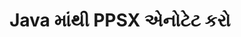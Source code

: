 ---
############################# Static ############################
layout: "auto-gen-annotation"

############################# Head ############################
head_title: "C# માં Java PPSX એનોટેશન API એનોટેટ"
head_description: "Java API PPSX, છબીઓ, રેખાંકનો અને દસ્તાવેજ ફાઇલ ફોર્મેટમાંથી લોકપ્રિય ટીકા પ્રકારો બનાવવા અને ટીકા કરવા માટે."

############################# Header ############################
title: "Java માંથી PPSX એનોટેટ કરો"
description: ""
bg_image: "https://cms.admin.containerize.com/templates/aspose/App_Themes/V3/images/bg/header1.png"
bg_overlay: false
button:
    enable: true
    icon: "fas fa-arrow-down"
    label: "મફત અજમાયશ ડાઉનલોડ કરો"
    link: "https://downloads.groupdocs.com/annotation/java"

############################# About ############################
about:
    enable: true
    title: "Java API માટે GroupDocs.Annotation વિશે"
    content: |
        GroupDocs.Annotation for Java API એ એક લાઇબ્રેરી છે જે તમને PDF, Word અને Mac, Windows અથવા Ubuntu પરના અન્ય દસ્તાવેજોમાં એનોટેશન ઉમેરવા દે છે. [GroupDocs.Annotation for Java](/annotation/java) એ ઈમેજો અને અન્ય વિવિધ દસ્તાવેજોમાંથી ટીકાઓ બનાવવા, ઉમેરવા, સંપાદિત કરવા, કાઢી નાખવા, કાઢવા અને નિકાસ કરવા માટે વ્યાપક સમર્થન સાથે એનોટેશનનું સંચાલન કરવા માટેનું મૂળ Java API છે. સમર્થિત દસ્તાવેજ ફોર્મેટ્સની સંપૂર્ણ સૂચિ તમે આ [પૃષ્ઠ](https://docs.groupdocs.com/annotation/java/supported-document-formats/) પર જોઈ શકો છો.
        આ લાઇબ્રેરી તમને માત્ર PPSX દસ્તાવેજ સાથે જ નહીં પરંતુ અન્ય ઘણા પ્રકારના દસ્તાવેજો જેમ કે Word, Excel, PowerPoint, Outlook emails, Visio, Adobe, OpenDocument, OpenOffice, Photoshop, AutoCad અને અન્ય ઘણા બધા દસ્તાવેજો સાથે પણ કામ કરવાની મંજૂરી આપે છે.
        Java API માટે GroupDocs.Annotation તમને નવી નોંધો બનાવવા અને ઉમેરવા, ટીકાઓ સંપાદિત કરવા, ટિપ્પણીઓ, ટીકાઓ કાઢવા અને તેમને દસ્તાવેજોમાંથી દૂર કરવાની મંજૂરી આપે છે. લાઇબ્રેરી 13 વિવિધ એનોટેશન પ્રકારોને સપોર્ટ કરે છે, જેમાં ટેક્સ્ટ, પોલિલાઇન, એરિયા, અંડરલાઇન, પોઇન્ટ, વોટરમાર્ક, એરો, એલિપ્સ, ટેક્સ્ટ રિપ્લેસમેન્ટ, ડિસ્ટન્સ, ટેક્સ્ટ ફીલ્ડ, પીડીએફમાં રિસોર્સ રિડેક્શન, એચટીએમએલ, માઇક્રોસોફ્ટ વર્ડ ડોક્યુમેન્ટ્સ, સ્પ્રેડશીટ્સ, આકૃતિઓ, પ્રસ્તુતિઓ, રેખાંકનો, છબીઓ અને અન્ય ઘણા ફાઇલ ફોર્મેટ્સ.
        ઉદાહરણ (કૃપા કરીને નીચે જુઓ) PPSX દસ્તાવેજ સાથે કામ કરવાનું દર્શાવે છે, આ ઉદાહરણમાં તમે GroupDocs સાથે કેવી રીતે કામ કરવું તેનાં મુખ્ય પગલાં જોઈ શકો છો. એનોટેશન: લાઇસન્સ સેટ કરો, તમે જેની સાથે કામ કરવા માગો છો તે દસ્તાવેજ ખોલો, એક બનાવવું એનોટેશન, તમારી જરૂરિયાતો અનુસાર એનોટેશન પ્રોપર્ટીઝ સેટ કરવા માટે ડેટા ઑબ્જેક્ટ્સ ઉમેરીને અને પરિણામને જરૂરી જગ્યાએ સાચવો. તમે અમારા ગીથબ [પૃષ્ઠ](https://github.com/groupdocs-annotation/GroupDocs.Annotation-for-Java) પર અથવા અમારા ઉત્પાદન [દસ્તાવેજીકરણ](https://docs.groupdocs.com/annotation/java/getting-started/).

############################# Steps ############################
howTo_Add:
steps_Add:
    enable: true
    title_left: "Java માં PPSX માં ટીકા ઉમેરવાનાં પગલાં"
    content_left: |
        [GroupDocs.Annotation](/annotation/java/) જાવા વિકાસકર્તાઓ માટે કેટલાક સરળ પગલાં અમલમાં મૂકીને કોઈપણ Java-આધારિત એપ્લિકેશનમાં PPSX ફાઈલોમાં વિવિધ એનોટેશન પ્રકારો ઉમેરવાનું સરળ બનાવે છે.
        *   ટિપ્પણી અને તારીખ સાથે જવાબ આપો ઑબ્જેક્ટ્સ બનાવો.
        *   એરિયા એનોટેશન ઑબ્જેક્ટ બનાવો, વિસ્તાર વિકલ્પો સેટ કરો અને જવાબો ઉમેરો.
        *   એનોટેટર ઑબ્જેક્ટ બનાવો અને વિસ્તાર એનોટેશન ઉમેરો.
        *   આઉટપુટ ફાઇલ સાચવો.
    title_right: "પ્રણાલીની જરૂરિયાતો"
    content_right: |
        GroupDocs. Java API માટે એનોટેશન તમામ મુખ્ય પ્લેટફોર્મ્સ અને ઑપરેટિંગ સિસ્ટમ્સ પર સપોર્ટેડ છે. નીચે આપેલા કોડને અમલમાં મૂકતા પહેલા, કૃપા કરીને ખાતરી કરો કે તમારી પાસે તમારી સિસ્ટમ પર નીચેની પૂર્વજરૂરીયાતો ઇન્સ્ટોલ કરેલી છે.
        *   ઓપરેટિંગ સિસ્ટમ્સ: માઇક્રોસોફ્ટ વિન્ડોઝ, લિનક્સ, મેકઓએસ
        *   વિકાસ પર્યાવરણ: નેટબીન્સ, ઈન્ટેલિજ આઈડીઈએ, ગ્રહણ વગેરે
        *   Java રનટાઇમ એન્વાયર્નમેન્ટ: Java 7 (1.7) અને તેથી વધુ
        *   [GroupDocs Artifact Repository](https://repository.groupdocs.com/webapp/#/artifacts/browse/tree/General/repo/com/groupdocs/groupdocs-annotation) માંથી Java માટે GroupDocs.Annotation નું નવીનતમ સંસ્કરણ મેળવો

############################# Preview ############################
preview_Add:
    enable: true
    title: ટીકા પૂર્વાવલોકન અને કોડ નમૂના
    content: |
        ![Annotation preview image](https://docs.groupdocs.com/annotation/java/images/add-area-annotation.png)
    code: |
        ```java
        // Create an instance of Reply class and add comments
        Reply firstReply = new Reply();
        firstReply.setComment("First comment");
        firstReply.setRepliedOn(Calendar.getInstance().getTime());
        
        Reply secondReply = new Reply();
        secondReply.setComment("Second comment");
        secondReply.setRepliedOn(Calendar.getInstance().getTime());
        
        List<Reply> replies = new ArrayList<Reply>();
        replies.add(firstReply);
        replies.add(secondReply);
        
        // Create an instance of AreaAnnotation class and set options
        AreaAnnotation area = new AreaAnnotation();
        area.setBackgroundColor(65535);
        area.setBox(new Rectangle(100, 100, 100, 100));
        area.setCreatedOn(Calendar.getInstance().getTime());
        area.setMessage("This is area annotation");
        area.setOpacity(0.7);
        area.setPageNumber(0);
        area.setPenColor(65535);
        area.setPenStyle(PenStyle.Dot);
        area.setPenWidth((byte) 3);
        area.setReplies(replies);
        
        // Create an instance of Annotator class
        Annotator annotator = new Annotator("input.bmp");
        
        // Add annotation
        annotator.add(area);
        
        // Save to file
        annotator.save("output.bmp");
        annotator.dispose();
        ```

############################# Steps ############################
howTo_Remove:
steps_Remove:
    enable: true
    title_left: "Java માં PPSX માંથી ટીકાઓ દૂર કરવાના પગલાં"
    content_left: |
        [GroupDocs.Annotation](/annotation/java/) જાવા વિકાસકર્તાઓ માટે થોડા સરળ પગલાં અમલમાં મૂકીને કોઈપણ Java-આધારિત એપ્લિકેશનમાં PPSX ફાઈલોમાંથી ટીકાની વિગતો દૂર કરવાનું સરળ બનાવે છે.
        *   ટિપ્પણી અને તારીખ સાથે જવાબ આપો ઑબ્જેક્ટ્સ બનાવો.
        *   Instantiate SaveOptions ઑબ્જેક્ટ અને AnnotationTypes = AnnotationType.None સેટ કરો.
        *   પરિણામી દસ્તાવેજ પાથ અથવા સ્ટ્રીમ અને SaveOptions ઑબ્જેક્ટ સાથે સેવ મેથડને કૉલ કરો.

############################# Preview ############################
preview_Remove:
    enable: true
    code: |
        ```java
        // Create an instance of Annotator class 
        Annotator annotator = new Annotator("C://input.bmp");

        // Remove annotation by set type None 
        SaveOptions saveOptions = new SaveOptions();
        saveOptions.setAnnotationTypes(AnnotationType.None);

        // Save annotation to output file
        annotator.save("C://output.bmp", saveOptions);
        annotator.dispose();
        ```

############################# Steps ############################
howTo_Edit:
steps_Edit:
    enable: true
    title_left: "Java માં PPSX માંથી ટીકાઓ સંપાદિત કરવાનાં પગલાં"
    content_left: |
        [GroupDocs.Annotation](/annotation/java/) જાવા વિકાસકર્તાઓ માટે થોડા સરળ પગલાં અમલમાં મૂકીને કોઈપણ Java-આધારિત એપ્લિકેશનમાં PPSX ફાઇલોમાંથી વિવિધ ટીકા ગુણધર્મોને અપડેટ કરવાનું સરળ બનાવે છે.
        *   ઈનપુટ ડોક્યુમેન્ટ પાથ સાથે એનોટેટર ઑબ્જેક્ટને ઇન્સ્ટન્ટીએટ કરો અથવા ImportAnnotations = true સાથે ઇન્સ્ટન્ટિએટેડ LoadOptions સાથે સ્ટ્રીમ કરો.
        *   કેટલાક એનોટેશનબેઝ અમલીકરણ બનાવો અને અસ્તિત્વમાં છે તે ટીકાનું આઈડી સેટ કરો (જો તે આઈડી સાથેની ટીકા મળી નથી, તો કંઈપણ બદલાશે નહીં) અથવા ટીકાઓની પાથ સૂચિ (બધી અસ્તિત્વમાં છે તે ટીકા દૂર કરવામાં આવશે).
        *   પસાર થયેલી ટીકાઓ સાથે એનોટેટર ઑબ્જેક્ટની કૉલ અપડેટ પદ્ધતિ.
        *   પરિણામી દસ્તાવેજ પાથ અથવા સ્ટ્રીમ અને SaveOptions ઑબ્જેક્ટ સાથે સેવ મેથડને કૉલ કરો.

############################# Preview ############################
preview_Edit:
    enable: true
    code: |
        ```java
        String outputPath = "UpdateAnnotation.bmp";

        // Create an instance of Annotator class
        Annotator annotator = new Annotator("input.bmp");
        
        // Create an instance of Reply class for first example and add comments
        Reply reply1 = new Reply();
        reply1.setComment("Original first comment");
        reply1.setRepliedOn(Calendar.getInstance().getTime());
        
        Reply reply2 = new Reply();
        reply2.setComment("Original second comment");
        reply2.setRepliedOn(Calendar.getInstance().getTime());
        
        java.util.List replies = new ArrayList();
        replies.add(reply1);
        replies.add(reply2);
        
        // Create an instance of AreaAnnotation class and set options
        AreaAnnotation original = new AreaAnnotation();
        original.setId(1);
        original.setBackgroundColor(65535);
        original.setBox(new Rectangle(100, 100, 100, 100));
        original.setCreatedOn(Calendar.getInstance().getTime());
        original.setMessage("This is original annotation");
        original.setReplies(replies);
        
        // Add original annotation
        annotator.add(original);
        annotator.save(outputPath);
        annotator.dispose();
        
        LoadOptions loadOptions = new LoadOptions();
        
        // Open annotated document
        Annotator annotator1 = new Annotator(outputPath, loadOptions);
        
        // Create an instance of Reply class for update first example
        Reply reply3 = new Reply();
        reply3.setComment("Updated first comment");
        reply3.setRepliedOn(Calendar.getInstance().getTime());
        
        Reply reply4 = new Reply();
        reply4.setComment("Updated second comment");
        reply4.setRepliedOn(Calendar.getInstance().getTime());
        
        java.util.List replies1 = new ArrayList();
        replies1.add(reply3);
        replies1.add(reply4);

        // Suggest we want change some properties of existed annotation
        AreaAnnotation updated = new AreaAnnotation();
        updated.setId(1);
        updated.setBackgroundColor(255);
        updated.setBox(new Rectangle(0, 0, 50, 200));
        updated.setCreatedOn(Calendar.getInstance().getTime());
        updated.setMessage("This is updated annotation");
        updated.setReplies(replies1);
        
        // Update and save annotation
        annotator1.update(updated);
        annotator1.save(outputPath);
        annotator1.dispose();
        ```

############################# Steps ############################
howTo_Extract:
steps_Extract:
    enable: true
    title_left: "Java માં PPSX માંથી ટીકાઓ કાઢવાના પગલાં"
    content_left: |
        [GroupDocs.Annotation](/annotation/java/) જાવા ડેવલપર્સ માટે થોડા સરળ પગલાઓ અમલમાં મૂકીને કોઈપણ Java-આધારિત એપ્લિકેશનમાં દસ્તાવેજોની ટીકા કરવી અને PPSX ફાઈલોમાંથી એનોટેશન માહિતી કાઢવાનું સરળ બનાવે છે.
        *   ટિપ્પણી અને તારીખ સાથે જવાબ આપો ઑબ્જેક્ટ્સ બનાવો.
        *   LoadOptions ઑબ્જેક્ટને ત્વરિત કરો અને સાચી દલીલ સાથે SetImportAnnotations કૉલ કરો.
        *   પ્રકાર સૂચિ સાથે ચલ વ્યાખ્યાયિત કરો.
        *   ગેટ મેથડ પર કૉલ કરો અને પરિણામ ઉપરના ચલ પર પાછા ફરો.

############################# Preview ############################
preview_Extract:
    enable: true
    code: |
        ```java
        // For using this example input file ("annotated.bmp") must be with annotations
        LoadOptions loadOptions = new LoadOptions();
        
        // Create an instance of Annotator class and get annotations
        final Annotator annotator = new Annotator("annotated.bmp", loadOptions);
        List annotations = annotator.get();
        ```

############################# Demos ############################
demos:
    enable: true
    title: "દસ્તાવેજો અને છબીઓમાં ઍનોટેશન ઉમેરવા, દૂર કરવા, સંપાદિત કરવા, બહાર કાઢવા માટે લાઇવ ડેમો"
    content: |
        હમણાં જ [GroupDocs.Annotation Live Demos](https://products.groupdocs.app/annotation/family) વેબસાઇટની મુલાકાત લઈને PPSX ફાઇલમાં ઍનોટેશન ઉમેરો, દૂર કરો, સંપાદિત કરો અને બહાર કાઢો. લાઇવ ડેમોના નીચેના ફાયદા છે

############################# About Formats ############################
about_formats:
    enable: true
    format:
        # format loop
        - icon: "far fa-file-ppsx"
          title: "PPSX ફાઇલ ફોર્મેટ વિશે"
          content: |
            PPSX, પાવર પોઈન્ટ સ્લાઈડ શો, ફાઈલ સ્લાઈડ શો હેતુ માટે Microsoft PowerPoint 2007 અને તેથી વધુનો ઉપયોગ કરીને બનાવવામાં આવી છે. તે PPS ફાઇલ ફોર્મેટનું અપડેટ છે જે Microsoft PowerPoint 97-2003 વર્ઝન દ્વારા સપોર્ટેડ હતું. જ્યારે PPSX ફાઇલ અન્ય વપરાશકર્તા સાથે શેર કરવામાં આવે છે અને ખોલવામાં આવે છે, ત્યારે તે PPTX ફાઇલથી વિપરીત પાવરપોઇન્ટ શો તરીકે શરૂ થાય છે જે સંપાદનયોગ્ય મોડમાં ખુલે છે. સ્લાઇડ શોનો ક્રમ મૂળ પ્રસ્તુતિની જેમ જ છે. તમામ સ્લાઇડ્સ સ્લાઇડશો દરમિયાન PPSX પર પ્રેઝન્ટેશન સ્લાઇડ્સ સાથેની છબીઓ, અવાજો અને અન્ય એમ્બેડેડ મીડિયા સાથે છે.

          link: "https://docs.fileformat.com/image/ppsx/"

############################# More Formats ############################
more_formats:
    enable: true
    title: "અન્ય લોકપ્રિય દસ્તાવેજ ફોર્મેટ સાથે કામ કરવું"
    content: |
        નીચે જણાવ્યા મુજબ કેટલાક લોકપ્રિય ફાઇલ ફોર્મેટમાંથી ટીકા ગુણધર્મોને અપડેટ કરો.
    format:
        # format loop
        - name: "Annotate PDF document"
          link: "https://products.groupdocs.com/annotation/java/pdf/"
          description: "Adobe Portable Document Format"

        # format loop
        - name: "Annotate DOC document"
          link: "https://products.groupdocs.com/annotation/java/doc/"
          description: "Microsoft Word Document"

        # format loop
        - name: "Annotate DOCM document"
          link: "https://products.groupdocs.com/annotation/java/docm/"
          description: "Microsoft Word Macro-Enabled Document"

        # format loop
        - name: "Annotate DOCX document"
          link: "https://products.groupdocs.com/annotation/java/docx/"
          description: "Microsoft Word Open XML Document"

        # format loop
        - name: "Annotate DOT document"
          link: "https://products.groupdocs.com/annotation/java/dot/"
          description: "Microsoft Word Document Template"

        # format loop
        - name: "Annotate DOTX document"
          link: "https://products.groupdocs.com/annotation/java/dotx/"
          description: "Word Open XML Document Template"

        # format loop
        - name: "Annotate RTF document"
          link: "https://products.groupdocs.com/annotation/java/rtf/"
          description: "Rich Text Document"

        # format loop
        - name: "Annotate ODT document"
          link: "https://products.groupdocs.com/annotation/java/odt/"
          description: "Open Document Text"

        # format loop
        - name: "Annotate XLS document"
          link: "https://products.groupdocs.com/annotation/java/xls/"
          description: "Microsoft Excel Binary File Format"

        # format loop
        - name: "Annotate XLSX document"
          link: "https://products.groupdocs.com/annotation/java/xlsx/"
          description: "Microsoft Excel Open XML Spreadsheet"

        # format loop
        - name: "Annotate XLSM document"
          link: "https://products.groupdocs.com/annotation/java/xlsm/"
          description: "Microsoft Excel Macro-Enabled Spreadsheet"

        # format loop
        - name: "Annotate XLSB document"
          link: "https://products.groupdocs.com/annotation/java/xlsb/"
          description: "Microsoft Excel Binary Worksheet"

        # format loop
        - name: "Annotate ODS document"
          link: "https://products.groupdocs.com/annotation/java/ods/"
          description: "Open Document Spreadsheet"

        # format loop
        - name: "Annotate PPT document"
          link: "https://products.groupdocs.com/annotation/java/ppt/"
          description: "PowerPoint Presentation"

        # format loop
        - name: "Annotate PPTX document"
          link: "https://products.groupdocs.com/annotation/java/pptx/"
          description: "PowerPoint Open XML Presentation"

        # format loop
        - name: "Annotate PPSX document"
          link: "https://products.groupdocs.com/annotation/java/ppsx/"
          description: "PowerPoint Open XML Slide Show"

        # format loop
        - name: "Annotate POTM document"
          link: "https://products.groupdocs.com/annotation/java/potm/"
          description: "Microsoft PowerPoint Template"

        # format loop
        - name: "Annotate PPTM document"
          link: "https://products.groupdocs.com/annotation/java/pptm/"
          description: "Microsoft PowerPoint Presentation"

        # format loop
        - name: "Annotate PPS document"
          link: "https://products.groupdocs.com/annotation/java/pps/"
          description: "Microsoft PowerPoint 97-2003 Slide Show"

        # format loop
        - name: "Annotate ODP document"
          link: "https://products.groupdocs.com/annotation/java/odp/"
          description: "OpenDocument Presentation"

        # format loop
        - name: "Annotate HTML document"
          link: "https://products.groupdocs.com/annotation/java/html/"
          description: "HyperText Markup Language"

        # format loop
        - name: "Annotate TIFF document"
          link: "https://products.groupdocs.com/annotation/java/tiff/"
          description: "Tagged Image File Format"

        # format loop
        - name: "Annotate JPEG document"
          link: "https://products.groupdocs.com/annotation/java/jpeg/"
          description: "JPEG Image"

        # format loop
        - name: "Annotate PNG document"
          link: "https://products.groupdocs.com/annotation/java/png/"
          description: "Portable Network Graphic"

        # format loop
        - name: "Annotate EML document"
          link: "https://products.groupdocs.com/annotation/java/eml/"
          description: "E-mail Message"

        # format loop
        - name: "Annotate MSG document"
          link: "https://products.groupdocs.com/annotation/java/msg/"
          description: "Microsoft Outlook E-mail Message"

        # format loop
        - name: "Annotate VSD document"
          link: "https://products.groupdocs.com/annotation/java/vsd/"
          description: "Microsoft Visio 2003-2010 Drawing"

        # format loop
        - name: "Annotate VSDX document"
          link: "https://products.groupdocs.com/annotation/java/vsdx/"
          description: "Microsoft Visio Drawing"

        # format loop
        - name: "Annotate VSS document"
          link: "https://products.groupdocs.com/annotation/java/vss/"
          description: "Microsoft Visio 2003-2010 Stencil"

        # format loop
        - name: "Annotate VST document"
          link: "https://products.groupdocs.com/annotation/java/vst/"
          description: "Microsoft Visio 2013 Stencil"

        # format loop
        - name: "Annotate DWG document"
          link: "https://products.groupdocs.com/annotation/java/dwg/"
          description: "Autodesk Design Data Formats"

        # format loop
        - name: "Annotate DXF document"
          link: "https://products.groupdocs.com/annotation/java/dxf/"
          description: "AutoCAD Drawing Interchange"

        # format loop
        - name: "Annotate DCM document"
          link: "https://products.groupdocs.com/annotation/java/dcm/"
          description: "Digital Imaging and Communications in Medicine"

        # format loop
        - name: "Annotate WMF document"
          link: "https://products.groupdocs.com/annotation/java/wmf/"
          description: "Windows Metafile"

        # format loop
        - name: "Annotate EMF document"
          link: "https://products.groupdocs.com/annotation/java/emf/"
          description: "Enhanced Metafile Format"


############################# Back to top ###############################
back_to_top:
    enable: true
---